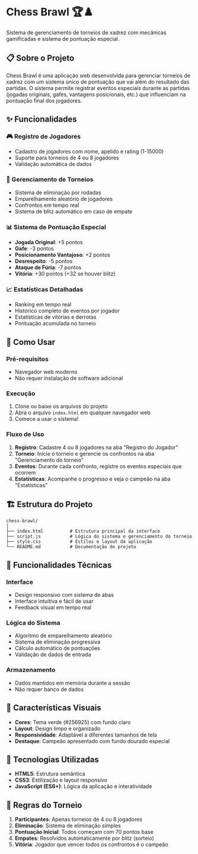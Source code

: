 # Chess Brawl 🏆♟️

Sistema de gerenciamento de torneios de xadrez com mecânicas gamificadas e sistema de pontuação especial.

## 📋 Sobre o Projeto

Chess Brawl é uma aplicação web desenvolvida para gerenciar torneios de xadrez com um sistema único de pontuação que vai além do resultado das partidas. O sistema permite registrar eventos especiais durante as partidas (jogadas originais, gafes, vantagens posicionais, etc.) que influenciam na pontuação final dos jogadores.

## ✨ Funcionalidades

### 🎮 Registro de Jogadores
- Cadastro de jogadores com nome, apelido e rating (1-15000)
- Suporte para torneios de 4 ou 8 jogadores
- Validação automática de dados

### 🏁 Gerenciamento de Torneios
- Sistema de eliminação por rodadas
- Emparelhamento aleatório de jogadores
- Confrontos em tempo real
- Sistema de blitz automático em caso de empate

### 📊 Sistema de Pontuação Especial
- **Jogada Original**: +5 pontos
- **Gafe**: -3 pontos
- **Posicionamento Vantajoso**: +2 pontos
- **Desrespeito**: -5 pontos
- **Ataque de Fúria**: -7 pontos
- **Vitória**: +30 pontos (+32 se houver blitz)

### 📈 Estatísticas Detalhadas
- Ranking em tempo real
- Histórico completo de eventos por jogador
- Estatísticas de vitórias e derrotas
- Pontuação acumulada no torneio

## 🚀 Como Usar

### Pré-requisitos
- Navegador web moderno
- Não requer instalação de software adicional

### Execução
1. Clone ou baixe os arquivos do projeto
2. Abra o arquivo `index.html` em qualquer navegador web
3. Comece a usar o sistema!

### Fluxo de Uso
1. **Registro**: Cadastre 4 ou 8 jogadores na aba "Registro do Jogador"
2. **Torneio**: Inicie o torneio e gerencie os confrontos na aba "Gerenciamento do torneio"
3. **Eventos**: Durante cada confronto, registre os eventos especiais que ocorrem
4. **Estatísticas**: Acompanhe o progresso e veja o campeão na aba "Estatísticas"

## 🏗️ Estrutura do Projeto

```
chess-brawl/
│
├── index.html          # Estrutura principal da interface
├── script.js           # Lógica do sistema e gerenciamento do torneio
├── style.css           # Estilos e layout da aplicação
└── README.md           # Documentação do projeto
```

## 🎯 Funcionalidades Técnicas

### Interface
- Design responsivo com sistema de abas
- Interface intuitiva e fácil de usar
- Feedback visual em tempo real

### Lógica do Sistema
- Algoritmo de emparelhamento aleatório
- Sistema de eliminação progressiva
- Cálculo automático de pontuações
- Validação de dados de entrada

### Armazenamento
- Dados mantidos em memória durante a sessão
- Não requer banco de dados

## 🎨 Características Visuais

- **Cores**: Tema verde (#256925) com fundo claro
- **Layout**: Design limpo e organizado
- **Responsividade**: Adaptável a diferentes tamanhos de tela
- **Destaque**: Campeão apresentado com fundo dourado especial

## 🔧 Tecnologias Utilizadas

- **HTML5**: Estrutura semântica
- **CSS3**: Estilização e layout responsivo
- **JavaScript (ES6+)**: Lógica da aplicação e interatividade

## 📝 Regras do Torneio

1. **Participantes**: Apenas torneios de 4 ou 8 jogadores
2. **Eliminação**: Sistema de eliminação simples
3. **Pontuação Inicial**: Todos começam com 70 pontos base
4. **Empates**: Resolvidos automaticamente por blitz (sorteio)
5. **Vitória**: Jogador que vencer todos os confrontos é o campeão



